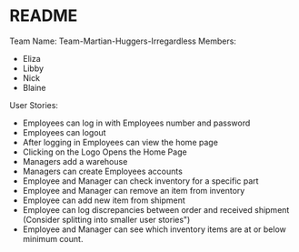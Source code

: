 # README

Team Name: Team-Martian-Huggers-Irregardless
Members:
  * Eliza
  * Libby
  * Nick
  * Blaine

User Stories:
 * Employees can log in with Employees number and password
 * Employees can logout
 * After logging in Employees can view the home page
 * Clicking on the Logo Opens the Home Page
 * Managers add a warehouse
 * Managers can create Employees accounts
 * Employee and Manager can check inventory for a specific part
 * Employee and Manager can remove an item from inventory
 * Employee can add new item from shipment
 * Employee can log discrepancies between order and received shipment (Consider splitting into smaller user stories")
 * Employee and Manager can see which inventory items are at or below minimum count.
